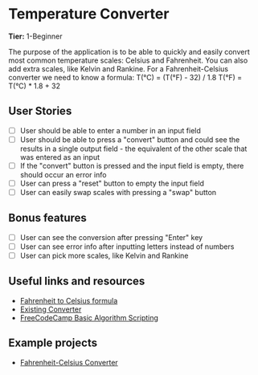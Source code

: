 # Temperature Converter

**Tier:** 1-Beginner

The purpose of the application is to be able to quickly and easily convert most common temperature scales: Celsius and Fahrenheit.  You can also add extra scales, like Kelvin and Rankine.
For a Fahrenheit-Celsius converter we need to know a formula: 
T(°C) = (T(°F) - 32) / 1.8
T(°F) = T(°C) * 1.8 + 32

## User Stories

-   [ ] User should be able to enter a number in an input field
-   [ ] User should be able to press a "convert" button and could see the results in a single output field - the  equivalent of the other scale that was entered as an input
-   [ ] If the "convert" button is pressed and the input field is empty, there should occur an error info
-   [ ] User can press a "reset" button to empty the input field
-   [ ] User can easily swap scales with pressing a "swap" button

## Bonus features

-   [ ] User can see the conversion after pressing "Enter" key
-   [ ] User can see error info after inputting letters instead of numbers
-   [ ] User can pick more scales, like Kelvin and Rankine

## Useful links and resources

-   [Fahrenheit to Celsius formula](https://www.mathsisfun.com/temperature-conversion.html)
-   [Existing Converter](https://www.rapidtables.com/convert/temperature/fahrenheit-to-celsius.html)
-   [FreeCodeCamp Basic Algorithm Scripting](https://www.freecodecamp.org/learn/javascript-algorithms-and-data-structures/basic-algorithm-scripting/convert-celsius-to-fahrenheit)

## Example projects

-   [Fahrenheit-Celsius Converter](https://github.com/NataliaKiwibird/Training-projects/tree/master/converter)